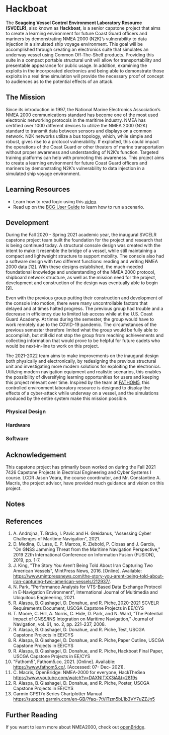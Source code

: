 # Hackboat

The **Seagoing Vessel Control Environment Laboratory Resource (SVCELR)**, also known as **Hackboat**, is a senior capstone project that aims to create a learning environment for future Coast Guard officers and mariners by demonstrating NMEA 2000 (N2K)’s vulnerability to data injection in a simulated ship voyage environment. This goal will be accomplished through creating an electronics suite that simulates an underway vessel using Common Off-The-Shelf products. Providing this suite in a compact portable structural unit will allow for transportability and presentable appearance for public usage. In addition, examining the exploits in the incorporated electronics and being able to demonstrate those exploits in a real time simulation will provide the necessary proof of concept to audiences as to the potential effects of an attack. 

## The Mission
Since its introduction in 1997, the National Marine Electronics Association’s NMEA 2000 communications standard has become one of the most used electronic networking protocols in the maritime industry. NMEA has certified over 1000 different devices to utilize the NMEA 2000 (N2K) standard to transmit data between sensors and displays on a common network. N2K networks utilize a bus topology, which, while simple and robust, gives rise to a protocol vulnerability. If exploited, this could impact the operations of the Coast Guard or other theaters of marine transportation without proper awareness and understanding of N2K’s function. Targeted training platforms can help with promoting this awareness. This project aims to create a learning environment for future Coast Guard officers and mariners by demonstrating N2K’s vulnerability to data injection in a simulated ship voyage environment. 

## Learning Resources
- Learn how to read logic using this [video](https://www.youtube.com/watch?v=DAXNITXX3iA).
- Read up on the [BCG User Guide](https://github.com/diopausar/Hackboat/blob/057d83b9c1d2bdb4273eb9628e47707de199ea7e/BCG%20Info/BCG%20User%20Guide.pdf) to learn how to run a scenario.

## Development
During the Fall 2020 - Spring 2021 academic year, the inaugural SVCELR capstone project team built the foundation for the project and research that is being continued today. A structural console design was created with the intent to make it resemble the bridge of a vessel, while still maintaining a compact and lightweight structure to support mobility. The console also had a software design with two different functions: reading and writing NMEA 2000 data [12]. With these designs established, the much-needed foundational knowledge and understanding of the NMEA 2000 protocol, shipboard network structure, as well as the mission need for the project, development and construction of the design was eventually able to begin [9]. 

Even with the previous group putting their construction and development of the console into motion, there were many uncontrollable factors that delayed and at times halted progress. The previous group had trouble and a decrease in efficiency due to limited lab access while at the U.S. Coast Guard Academy. At times during the semester, the group would have to work remotely due to the COVID-19 pandemic. The circumstances of the previous semester therefore limited what the group would be fully able to accomplish, but still did not stop the group from reaching achievements and collecting information that would prove to be helpful for future cadets who would be next-in-line to work on this project.

The 2021-2022 team aims to make improvements on the inaugural design both physically and electronically, by redesigning the previous structural unit and investigating more modern solutions for exploiting the electronics. Utilizing modern navigation equipment and realistic scenarios, this enables the possibility of diversifying learning opportunities for users and keeping this project relevant over time. Inspired by the team at [FATHOM5](https://www.fathom5.co/), this controlled environment laboratory resource is designed to display the effects of a cyber-attack while underway on a vessel, and the simulations produced by the entire system make this mission possible. 

### Physical Design

### Hardware

### Software

## Acknowledgement  
This capstone project has primarily been worked on during the Fall 2021 7426 Capstone Projects in Electrical Engineering and Cyber Systems I course. LCDR Jason Veara, the course coordinator, and Mr. Constantine A. Macris, the project advisor, have provided much guidance and vision on this project.

## Notes

## References
1. A. Androjna, T. Brcko, I. Pavic and H. Greidanus, "Assessing Cyber Challenges of Maritime Navigation", 2021. 
2. D. Medina, C. Lass, E. P. Marcos, R. Ziebold, P. Closas and J. García, "On GNSS Jamming Threat from the Maritime Navigation Perspective," 2019 22th International Conference on Information Fusion (FUSION), 2019, pp. 1-7. 
3. J. King, "The Story You Aren’t Being Told About Iran Capturing Two American Vessels", MintPress News, 2016. [Online]. Available: https://www.mintpressnews.com/the-story-you-arent-being-told-about-iran-capturing-two-american-vessels/212937/. 
4. N. Park, "Performance Analysis for VTS-Based Data Exchange Protocol in E-Navigation Environment", International Journal of Multimedia and Ubiquitous Engineering, 2021. 
5. R. Alaspa, B. Glashagel, D. Donahue, and R. Piche, 2020-2021 SCVELR Requirements Document, USCGA Capstone Projects in EE/CYS 
6. T. Moore, C. Hill, A. Norris, C. Hide, D. Park, and N. Ward, “The Potential Impact of GNSS/INS Integration on Maritime Navigation,” Journal of Navigation, vol. 61, no. 2, pp. 221–237, 2008. 
7. R. Alaspa, B. Glashagel, D. Donahue, and R. Piche, Test, USCGA Capstone Projects in EE/CYS 
8. R. Alaspa, B. Glashagel, D. Donahue, and R. Piche, Paper Outline, USCGA Capstone Projects in EE/CYS 
9. R. Alaspa, B. Glashagel, D. Donahue, and R. Piche, Hackboat Final Paper, USCGA Capstone Projects in EE/CYS 
10. "Fathom5", Fathom5.co, 2021. [Online]. Available: https://www.fathom5.co/. [Accessed: 07- Dec- 2021]. 
11. C. Macris, OpenBridge: NMEA-2000 for everyone, HackTheSea https://www.youtube.com/watch?v=DAXNITXX3iA&t=2819s 
12. R. Alaspa, B. Glashagel, D. Donahue, and R. Piche, Poster, USCGA Capstone Projects in EE/CYS 
13. Garmin GPS17x Series Chartplotter Manual https://support.garmin.com/en-GB/?faq=7tViTzm5bL1b3VY7uZZJn5

## Further Reading
If you want to learn more about NMEA2000, check out [openBridge](https://github.com/thedini/openBridge).
